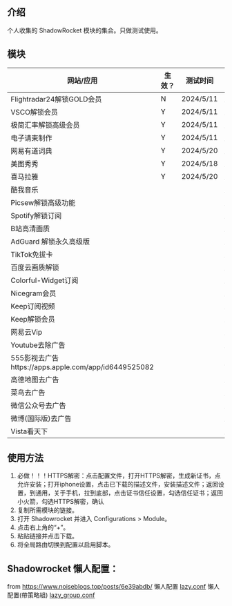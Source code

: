 ## 介绍
个人收集的 ShadowRocket 模块的集合。只做测试使用。

## 模块

| 网站/应用                 | 生效？ | 测试时间      | Module                                                                                                                |
|-----------------------|-----|-----------|-----------------------------------------------------------------------------------------------------------------------|
| Flightradar24解锁GOLD会员 | N   | 2024/5/11 | [Flightradar24.module](https://raw.githubusercontent.com/garywah/Shadowrocket/main/module/Flightradar24.module)       |
| VSCO解锁会员              | Y   | 2024/5/11 | [VSCO.module](https://raw.githubusercontent.com/garywah/Shadowrocket/main/module/VSCO.module)                         |
| 极简汇率解锁高级会员            | Y   | 2024/5/11 | [xCurrency.module](https://raw.githubusercontent.com/garywah/Shadowrocket/main/module/xCurrency.module)               |
| 电子请柬制作                | Y   | 2024/5/11 | [dzqjzz.module](https://raw.githubusercontent.com/SaHuyang77/shadowrocket-module/main/module/dzqjzz.module)           |
| 网易有道词典                | Y   | 2024/5/20 | [wyydcd.module](https://raw.githubusercontent.com/SaHuyang77/shadowrocket-module/main/module/wyydcd.module) 		        | 
| 美图秀秀                  | Y   | 2024/5/18 | [mtxx.module](https://raw.githubusercontent.com/SaHuyang77/shadowrocket-module/main/module/mtxx.module) 		            | 
| 喜马拉雅                  | Y   | 2024/5/20 | [xmly.module](https://raw.githubusercontent.com/SaHuyang77/shadowrocket-module/main/module/xmly.module) 		            | 
| 酷我音乐                  |     |           | [kuyy.sgmodule](https://raw.githubusercontent.com/SaHuyang77/shadowrocket-module/main/module/kuyy.sgmodule)           |
| Picsew解锁高级功能          |     |           | [Picsew.module](https://raw.githubusercontent.com/SaHuyang77/shadowrocket-module/main/module/Picsew.module)           |
| Spotify解锁订阅           |     |           | [Spotify.module](https://raw.githubusercontent.com/SaHuyang77/shadowrocket-module/main/module/Spotify.module)         |
| B站高清画质                |     |           | [blibli.module](https://raw.githubusercontent.com/SaHuyang77/shadowrocket-module/main/module/blibli.module)           |
| AdGuard 解锁永久高级版       |     |           | [adguard.module](https://raw.githubusercontent.com/SaHuyang77/shadowrocket-module/main/module/adguard.module)         |
| TikTok免拔卡             |     |           | [Tiktok.module](https://raw.githubusercontent.com/SaHuyang77/shadowrocket-module/main/module/Tiktok.module)           |
| 百度云画质解锁               |     |           | [BaiduYun.module](https://raw.githubusercontent.com/SaHuyang77/shadowrocket-module/main/module/BaiduYun.module)       |
| Colorful-Widget订阅     |     |           | [ColorWidget.module](https://raw.githubusercontent.com/SaHuyang77/shadowrocket-module/main/module/ColorWidget.module) |
| Nicegram会员            |     |           | [Nicegram.module](https://raw.githubusercontent.com/SaHuyang77/shadowrocket-module/main/module/Nicegram.module)       |
| Keep订阅视频              |     |           | [keep.module](https://raw.githubusercontent.com/SaHuyang77/shadowrocket-module/main/module/keep.module)               |
| Keep解锁会员              |     |           | [keep2.module](https://raw.githubusercontent.com/SaHuyang77/shadowrocket-module/main/module/keep2.module)             |
| 网易云Vip                |     |           | [music163.module](https://raw.githubusercontent.com/SaHuyang77/shadowrocket-module/main/module/music163.module)       |
| Youtube去除广告           |     |           | [youtube.module](https://raw.githubusercontent.com/SaHuyang77/shadowrocket-module/main/module/youtube.module)         |
| 555影视去广告https://apps.apple.com/app/id6449525082              |     |           | [555.module](https://raw.githubusercontent.com/SaHuyang77/shadowrocket-module/main/module/555.module)                 |
| 高德地图去广告               |     |           | [Amap.module](https://raw.githubusercontent.com/SaHuyang77/shadowrocket-module/main/module/Amap.module)               |
| 菜鸟去广告                 |     |           | [Cainiao.module](https://raw.githubusercontent.com/SaHuyang77/shadowrocket-module/main/module/Cainiao.module)         |
| 微信公众号去广告              |     |           | [WeChat.module](https://raw.githubusercontent.com/SaHuyang77/shadowrocket-module/main/module/WeChat.module)           |
| 微博(国际版)去广告            |     |           | [Weibo.module](https://raw.githubusercontent.com/SaHuyang77/shadowrocket-module/main/module/Weibo.module)             |
| Vista看天下              |     |           | [vista.module](https://raw.githubusercontent.com/SaHuyang77/shadowrocket-module/main/module/vista.module)             |

## 使用方法
1. 必做！！！HTTPS解密：点击配置文件，打开HTTPS解密，生成新证书，点允许安装；打开iphone设置，点击已下载的描述文件，安装描述文件；返回设置，到通用，关于手机，拉到底部，点击证书信任设置，勾选信任证书；返回小火箭，勾选HTTPS解密，确认
2. 复制所需模块的链接。
3. 打开 Shadowrocket 并进入 Configurations > Module。
4. 点击右上角的“+”。
5. 粘贴链接并点击下载。
6. 将全局路由切换到配置以启用脚本。


## Shadowrocket 懶人配置：
from https://www.noiseblogs.top/posts/6e39abdb/
懶人配置 [lazy.conf](https://raw.githubusercontent.com/SaHuyang77/shadowrocket-module/main/conf/lazy.conf)
懶人配置(帶策略組) [lazy_group.conf](https://raw.githubusercontent.com/SaHuyang77/shadowrocket-module/main/conf/lazy_group.conf)